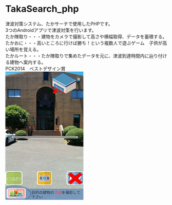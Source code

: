 # TakaSearch_php
津波対策システム、たかサーチで使用したPHPです。  
3つのAndroidアプリで津波対策を行います。  
たか陣取り・・・建物をカメラで撮影して高さや横幅取得、データを蓄積する。  
たかおに・・・高いところに行けば勝ち！という複数人で遊ぶゲーム　子供が高い場所を覚える。  
たかルート・・・たか陣取りで集めたデータを元に、津波到達時間内に辿り付ける建物へ案内する。  
PCK2014　ベストデザイン賞  
![Takazintori_images](https://github.com/RyRySuzu/images/blob/master/Takazintori.gif)
